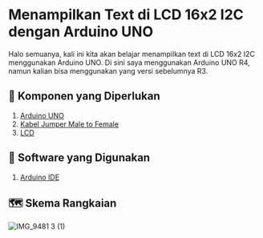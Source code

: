 # Menampilkan Text di LCD 16x2 I2C dengan Arduino UNO
Halo semuanya, kali ini kita akan belajar menampilkan text di LCD 16x2 I2C menggunakan Arduino UNO. Di sini saya menggunakan Arduino UNO R4, namun kalian bisa menggunakan yang versi sebelumnya R3. 

## 📃 Komponen yang Diperlukan
1. [ Arduino UNO ](https://shope.ee/2LA9ZZRSl4?share_channel_code=2)
2. [ Kabel Jumper Male to Female ]([https://shope.ee/2LA9ZZRSl4?share_channel_code=2](https://shope.ee/5V7BLyRKg1?share_channel_code=2))
3. [ LCD  ]([https://shope.ee/2LA9ZZRSl4?share_channel_code=2](https://shope.ee/20XJBdpQrD?share_channel_code=2))

## 📃 Software yang Digunakan
1. [ Arduino IDE ]([https://shope.ee/2LA9ZZRSl4?share_channel_code=2](https://www.arduino.cc/en/software))

## 🗺️ Skema Rangkaian

![IMG_9481 3 (1)](https://github.com/altopacademy/Menampilkan-Text-di-LCD-16x2-I2C-dengan-Arduino-UNO/assets/48623013/1a4dbe98-996e-408d-8b85-d5447d4f5b11)
